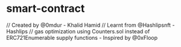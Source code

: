 # smart-contract
// Created by @0mdur - Khalid Hamid
// Learnt from @Hashlipsnft - Hashlips
// gas optimization using Counters.sol instead of ERC721Enumerable supply functions - Inspired by @0xFloop
